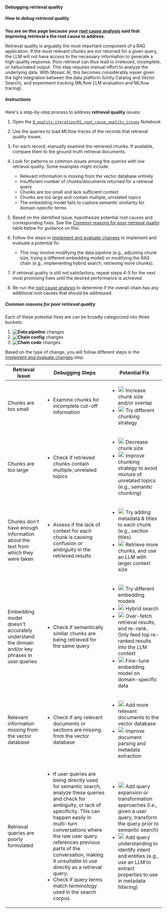 <!-- TODO (prithvi): move this into the 5-hands-on-evaluate-poc -->
#### Debugging retrieval quality

##### How to debug retrieval quality

**You are on this page because your [root cause analysis](./5-hands-on-improve-quality-step-1.md) said that improving retrieval a the root cause to address.**

Retrieval quality is arguably the most important component of a RAG application. If the most relevant chunks are not returned for a given query, the LLM will not have access to the necessary information to generate a high-quality response. Poor retrieval can thus lead to irrelevant, incomplete, or hallucinated output.  This step requires manual effort to analyze the underlying data. With Mosaic AI, this becomes considerably easier given the tight integration between the data platform (Unity Catalog and Vector Search), and experiment tracking (MLflow LLM evaluation and MLflow tracing).


##### Instructions 

Here's a step-by-step process to address **retrieval quality** issues:

1. Open the [`B_quality_iteration/01_root_cause_quality_issues`](https://github.com/databricks/genai-cookbook/blob/main/rag_app_sample_code/B_quality_iteration/01_root_cause_quality_issues.py) Notebook

2. Use the queries to load MLflow traces of the records that retrieval quality issues.

2. For each record, manually examine the retrieved chunks.  If available, compare them to the ground-truth retrieval documents.

3. Look for patterns or common issues among the queries with low retrieval quality. Some examples might include:
   - Relevant information is missing from the vector database entirely
   - Insufficient number of chunks/documents returned for a retrieval query
   - Chunks are too small and lack sufficient context
   - Chunks are too large and contain multiple, unrelated topics
   - The embedding model fails to capture semantic similarity for domain-specific terms

4. Based on the identified issue, hypothesize potential root causes and corresponding fixes. See the [Common reasons for poor retrieval quality](#common-reasons-for-poor-retrieval-quality) table below for guidance on this.

5. Follow the steps in [implement and evaluate changes](./5-hands-on-improve-quality-step-2.md) to implement and evaluate a potential fix.
      - This may involve modifying the data pipeline (e.g., adjusting chunk size, trying a different embedding model) or modifying the RAG chain (e.g., implementing hybrid search, retrieving more chunks).

6. If retrieval quality is still not satisfactory, repeat steps 4-5 for the next most promising fixes until the desired performance is achieved.

7. Re-run the [root cause analysis](./5-hands-on-improve-quality-step-1.md) to determine if the overall chain has any additional root causes that should be addressed.


##### Common reasons for poor retrieval quality

Each of these potential fixes are can be broadly categorized into three buckets:

1. **![Data pipeline](../images/5-hands-on/data_pipeline.png)** changes
2. **![Chain config](../images/5-hands-on/chain_config.png)** changes
3. **![Chain code](../images/5-hands-on/chain_code.png)** changes

Based on the type of change, you will follow different steps in the [implement and evaluate changes](./5-hands-on-improve-quality-step-2.md) step.

<table>
<thead>
<tr>
<th>Retrieval Issue</th>
<th>Debugging Steps</th>
<th>Potential Fix</th>
</tr>
</thead>
<tbody>
<tr>
<td>Chunks are too small</td>
<td><ul><li>Examine chunks for incomplete cut-off information</li></ul></td>
<td><ul><li><img src="../_images/data_pipeline.png" alt="data-pipeline" height="20"/>  Increase chunk size and/or overlap</li><li><img src="../_images/data_pipeline.png" alt="data-pipeline" height="20"/> Try different chunking strategy</li></ul></td>
</tr>
<tr>
<td>Chunks are too large</td>
<td><ul><li>Check if retrieved chunks contain multiple, unrelated topics</td>
<td><ul><li><img src="../_images/data_pipeline.png" alt="data-pipeline" height="20"/> Decrease chunk size</li><li><img src="../_images/data_pipeline.png" alt="data-pipeline" height="20"/> Improve chunking strategy to avoid mixture of unrelated topics (e.g., semantic chunking)</li></ul></td>
</tr>
<tr>
<td>Chunks don&#39;t have enough information about the text from which they were taken</td>
<td><ul><li>Assess if the lack of context for each chunk is causing confusion or ambiguity in the retrieved results</li></ul></td>
<td><ul><li><img src="../_images/data_pipeline.png" alt="data-pipeline" height="20"/> Try adding metadata &amp; titles to each chunk (e.g., section titles)</li><li><img src="../_images/chain_config.png" alt="chain-config" height="20"/> Retrieve more chunks, and use an LLM with larger context size</li></ul></td>
</tr>
<tr>
<td>Embedding model doesn&#39;t accurately understand the domain and/or key phrases in user queries</td>
<td><ul><li>Check if semantically similar chunks are being retrieved for the same query</li></ul></td>
<td><ul><li><img src="../_images/data_pipeline.png" alt="data-pipeline" height="20"/> Try different embedding models</li><li><img src="../_images/chain_config.png" alt="chain-config" height="20"/> Hybrid search</li><li><img src="../_images/chain_code.png" alt="chain-code" height="20"/> Over-fetch retrieval results, and re-rank. Only feed top re-ranked results into the LLM context</li><li><img src="../_images/data_pipeline.png" alt="data-pipeline" height="20"/> Fine-tune embedding model on domain-specific data</li></ul></td>
</tr>
<tr>
<td>Relevant information missing from the vector database</td>
<td><ul><li>Check if any relevant documents or sections are missing from the vector database</li></ul></td>
<td><ul><li><img src="../_images/data_pipeline.png" alt="data-pipeline" height="20"/> Add more relevant documents to the vector database</li><li><img src="../_images/data_pipeline.png" alt="data-pipeline" height="20"/> Improve document parsing and metadata extraction</li></ul></td>
</tr>
<tr>
<td>Retrieval queries are poorly formulated</td>
<td><ul><li>If user queries are being directly used for semantic search, analyze these queries and check for ambiguity, or lack of specificity. This can happen easily in multi-turn conversations where the raw user query references previous parts of the conversation, making it unsuitable to use directly as a retrieval query.</li><li>Check if query terms match terminology used in the search corpus</li></ul></td>
<td><ul><li><img src="../_images/chain_code.png" alt="chain-code" height="20"/> Add query expansion or transformation approaches (i.e., given a user query, transform the query prior to semantic search)</li><li><img src="../_images/chain_code.png" alt="chain-code" height="20"/> Add query understanding to identify intent and entities (e.g., use an LLM to extract properties to use in metadata filtering)</li></ul></td>
</tr>
</tbody>
</table>

<br/>
<br/>